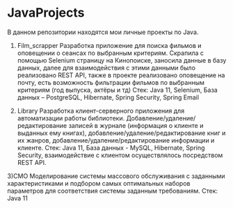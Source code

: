 # JavaProjects

В данном репозитории находятся мои личные проекты по Java.

1) Film_scrapper 
Разработка приложение для поиска фильмов и оповещении о сеансах по выбранным критериям. Скрапила с помощью Selenium страницу на Кинопоиске, заносила данные в базу данных, далее для взаимодействия с этими данными было реализовано REST API, также в проекте реализовано оповещение на почту, есть возможность фильтрации фильмов по выбранным критериям (год выпуска, актёры и тд)
Стек: Java 11, Selenium, База данных – PostgreSQL, Hibernate, Spring Security, Spring Email

2) Library
Разработка клиент-серверного приложения для автоматизации работы библиотеки. Добавление/удаление/редактирование записей в журнале (информация о клиенте и выданных ему книгах), добавление/удаление/редактирование книг и их жанров, добавление/удаление/редактирование информации и клиенте.
Стек: Java 11, База данных - MySQL, Hibernate, Spring Security, взаимодействие с клиентом осуществлялось посредством REST API.

3)СМО
Моделирование системы массового обслуживания с заданными характеристиками и подбором самых оптимальных наборов параметров для соответствия системы заданным требованиям.
Стек: Java 11
